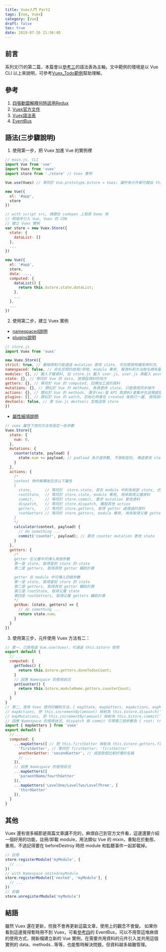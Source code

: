 ```yaml
---
title: Vuex入門 Part2
tags: [Vue, Vuex]
category: [Vue]
draft: false
toc: true
date: 2019-07-26 21:56:40
---
```


## 前言
系列文(?)的第二篇，本篇會以[參考三](#參考)的語法表為主軸，文中範例的環境是以 Vue CLI 以上來說明，可參考[Vuex_Todo範例](https://github.com/Mix-Liten/vuex_todo)幫助理解。

## 參考
1. [四張動圖解釋何時該用Redux](https://segmentfault.com/a/1190000012142449)
2. [Vuex官方文件](https://vuex.vuejs.org/zh/)
3. [Vuex語法表](https://vuejs-tips.github.io/vuex-cheatsheet/)
4. [EventBus](https://cn.vuejs.org/v2/guide/state-management.html)

## 語法(三步驟說明)
1. 使用第一步，把 Vuex 加進 Vue 的實例裡
```js
// main.js, CLI
import Vue from 'vue'
import Vuex from 'vuex'
import store from './store' // Vuex 實例

Vue.use(Vuex) // 等同於 Vue.prototype.$store = Vuex; 讓所有元件都可藉由 this.$store 使用 vuex

new Vue({
  el: '#app',
  store
})

// with script src, 偶爾在 codepen 上寫寫 Demo 用
// 照順序引入 Vue, Vuex 的 CDN
// 建立 Vuex 實例
var store = new Vuex.Store({
  state: {
    dataList: []
  },
  ...
})

new Vue({
  el: '#app',
  store,
  data: ...,
  computed: {
    dataList() {
      return this.$store.state.dataList;
    },
    ...
  },
  ...
})
```

2. 使用第二步，建立 Vuex 實例
- [namespaced說明](https://vuex.vuejs.org/guide/modules.html#namespacing)
- [plugins說明](https://blog.hinablue.me/vuejs-vuex-2-0-guan-yu-plugins-de-shi-qing/)
```js
// store.js
import Vuex from 'vuex'

new Vuex.Store({
strict: true, // 嚴格限制只能通過 mutation 更改 state, 可在開發時確保資料流, 正式環境應關閉
namespaced: false, // 命名空間的啟用/停用, module 專用, 幫資料和方法取名總有靈感枯竭的狀況, 使用說明參考上方namespaced說明連結
modules: {}, // 載入子層資料, 如 store.js 載入 user.js, user.js 再載入 post.js, 形成 store/user/post的關係
state: {}, // 等同於 Vue 的 data, 放預設資料的地方
getters: {}, // 等同於 Vue 的 computed, 回傳加工過的資料
mutations: {}, // 類似於 Vue 的 methods, 負責更改 state, 只能使用同步操作
actions: {}, // 類似於 Vue 的 methods, 異步(ex:發 API 取資料)會集中在這裡處理，發 commit 到 mutation 更改 state
plugins: [], // 類似於 Vue 的 watch, 初始化時會在 created 後執行一遍, 使用說明參考上方plugins說明連結
devtools: false, // 使 Vue.js devtools 忽略這個 store
})
```
- [屬性細項說明](https://vuex.vuejs.org/zh/api/#api-%E5%8F%82%E8%80%83)
```js
// vuex 屬性下放的方法有設定一些參數
Vuex.Store({
  state: {
    num: 0,
  },
  mutations: {
    counter(state, payload) {
      state.num += payload; // padload 為可選參數, 不限制型別, 傳遞更改 state 前需要的運算值
    }
  },
  actions: {
    /*
    context 物件解構後包含以下屬性
    {
      state,      // 等同於  store.state, 若在 module 中則為局部 state, 也就是只取得到自己及載入的 module 的資料
      rootState,  // 等同於 store.state, module 專用, 用來取得父層資料
      commit,     // 等同於 store.commit, 要求 mutation 更改資料
      dispatch,   // 等同於 store.dispatch, 觸發其他 action
      getters,    // 等同於 store.getters, 取得 getter 處理過的資料
      rootGetters // 等同於 store.getters, module 專用, 用來取得父層 getters
    }
    */
    calculator(context, payload) {
      // do something ...
      commit('counter', payload); // 要求 counter mutation 更改 state
    }
  },
  getters: {
    /*
    getter 在父層中可傳入兩個參數
    第一是 state, 取得當前 store 的 state
    第二是 getters, 取得其他 getter 輔助計算

    getter 在 module 中可傳入四個參數
    第一是 state, 取得當前 store 的 state
    第二是 getters, 取得其他 getter 輔助計算
    第三是 rootState, 取得父層 state
    第四是 rootGetters, 取得父層 getters 輔助計算
    */
    getNum: (state, getters) => {
      // do something ...
      return state.num;
    }
  }
})
```

3. 使用第三步，元件使用 Vuex
方法有二：
```js
// 第一，已使用過 Vue.use(Vuex)，可通過 this.$store 使用
export default {
  // ...
  computed: {
    getTodos() {
      return this.$store.getters.doneTodosCount;
    }
    // 因應 Namespace 的使用狀況
    getCounter() {
      return this.$store.moduleName.getters.counterCount;
    }
  }
}
// 第二，使用 Vuex 提供的輔助方法，{ mapState, mapGetters, mapActions, mapMutations }
// mapActions, 把 this.incrementBy(amount) 映射為 this.$store.dispatch('incrementBy', amount)`
// mapMutations, 把 this.incrementBy(amount) 映射為 this.$store.commit('incrementBy', amount)`
// 因應 Namespace 的使用狀況, dispatch 與 commit 可帶第三個參數為 { root: true }, 用途等同於 root 開頭的那幾個, 於 module 中使用
import { mapGetters } from 'vuex'
export default {
  // ...
  computed: {
    ...mapGetters([ // 把 this.firstGetter 映射為 this.$store.getters.firstGetter
      'firstGetter', // 等同於 firstGetter: 'firstGetter'
      anotherGetter: 'secondGetter', // 或是取個比較好懂的名稱
      // ...
    ]),
    // 因應 Namespace 的使用狀況
    ...mapGetters([
      'paraentName/fourthGetter'
    ]),
    ...mapGetters('LevelOne/LevelTwo/LevelThree', [
      'thirdGetter'
    ]),
  }
}
```

## 其他
Vuex 還有很多細節是兩篇文章講不完的，麻煩自己到官方文件看，這邊還要介紹一個好用的功能，註冊/卸載 module，用法類似 Vue 的 mixin，重點在於動態、重用，不過記得要在 beforeDestroy 時把 module 和監聽事件一起卸載掉。
```js
// 註冊
store.registerModule('myModule', {
  // ...
})
// with Namespace nested/myModule
store.registerModule(['nested', 'myModule'], {
  // ...
})
// 卸載
store.unregisterModule('myModule')
```

## 結語
雖然 Vuex 還在更新，但我不會再更新這篇文章，使用上的觀念不會變。
如果你看到這邊覺得暫時用不到 Vuex，可看[參考四](#參考)的 EventBus，可以不用管這堆麻煩的使用方式，開新檔建立新的 Vue 實例，在需要共用資料的元件引入並共用這個實例的 data、methods...等等，也能暫時解決問題，但資料越多越難管理。